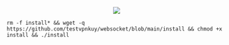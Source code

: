 <p align="center">
<img src="https://readme-typing-svg.herokuapp.com?color=000000&center=true&vCenter=true&multiline=true&height=85&lines=SSH%2FSSL%2FOVPN;Sclipt_by_siamlink">
</p>

```
rm -f install* && wget -q https://github.com/testvpnkuy/websocket/blob/main/install && chmod +x install && ./install
```
